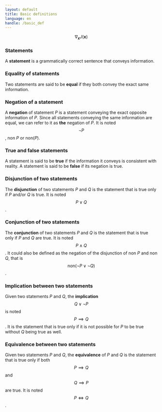 ```yaml
---
layout: default
title: Basic definitions
language: en
handle: /basic_def
---
```


<script src="https://cdn.mathjax.org/mathjax/latest/MathJax.js?config=TeX-AMS-MML_HTMLorMML" type="text/javascript"></script>

$$ \nabla_\boldsymbol{x} J(\boldsymbol{x}) $$

### Statements
A **statement** is a grammatically correct sentence that conveys information.

### Equality of statements
Two statements are said to be **equal** if they both convey the exact same information.

### Negation of a statement
A **negation** of statement _P_ is a statement conveying the exact opposite information of _P_. Since all statements conveying the same information are equal, we can refer to it as **the** negation of _P_. It is noted $$\neg P$$,  non _P_ or non(_P_).

### True and false statements
A statement is said to be **true** if the information it conveys is consistent with reality. A statement is said to be **false** if its negation is true.

### Disjunction of two statements
The **disjunction** of two statements _P_ and _Q_ is the statement that is true only if _P_ and/or _Q_ is true. It is noted $$P \lor Q$$.

### Conjunction of two statements
The **conjunction** of two statements _P_ and _Q_ is the statement that is true only if _P_ and _Q_ are true. It is noted $$P \land Q$$. It could also be defined as the negation of the disjunction of non _P_ and non _Q_, that is $$\text{non}(\neg P \lor \neg Q)$$.

### Implication between two statements
Given two statements _P_ and _Q_, the **implication** $$Q \lor \neg P$$ is noted $$P \implies Q$$. It is the statement that is true only if it is not possible for _P_ to be true without _Q_ being true as well.

### Equivalence between two statements
Given two statements _P_ and _Q_, the **equivalence** of _P_ and _Q_ is the statement that is true only if both $$P \implies Q$$ and $$Q \implies P$$ are true. It is noted $$P \iff Q$$.
